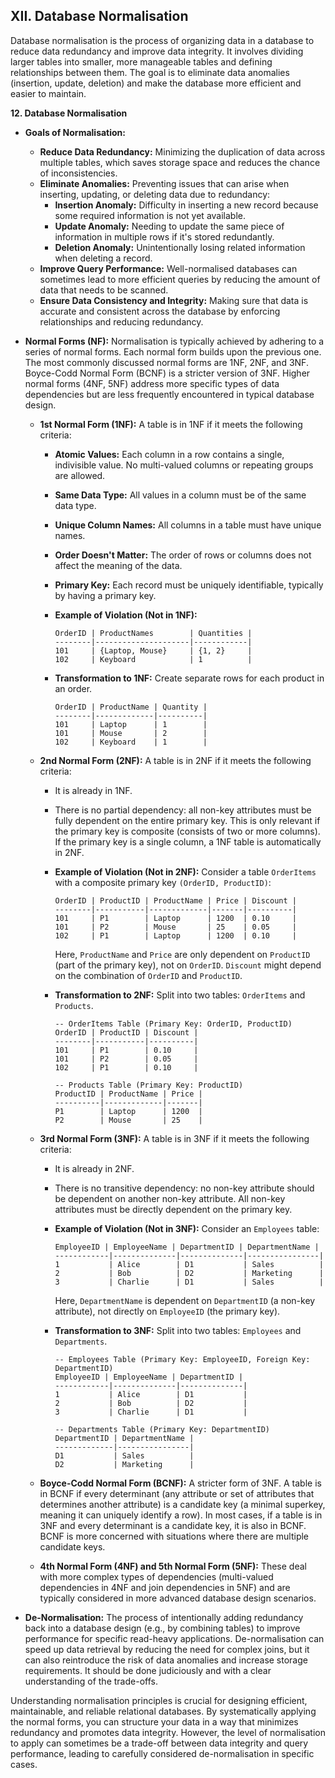 ## XII. Database Normalisation

Database normalisation is the process of organizing data in a database to reduce data redundancy and improve data integrity. It involves dividing larger tables into smaller, more manageable tables and defining relationships between them. The goal is to eliminate data anomalies (insertion, update, deletion) and make the database more efficient and easier to maintain.

**12. Database Normalisation**

* **Goals of Normalisation:**
    * **Reduce Data Redundancy:** Minimizing the duplication of data across multiple tables, which saves storage space and reduces the chance of inconsistencies.
    * **Eliminate Anomalies:** Preventing issues that can arise when inserting, updating, or deleting data due to redundancy:
        * **Insertion Anomaly:** Difficulty in inserting a new record because some required information is not yet available.
        * **Update Anomaly:** Needing to update the same piece of information in multiple rows if it's stored redundantly.
        * **Deletion Anomaly:** Unintentionally losing related information when deleting a record.
    * **Improve Query Performance:** Well-normalised databases can sometimes lead to more efficient queries by reducing the amount of data that needs to be scanned.
    * **Ensure Data Consistency and Integrity:** Making sure that data is accurate and consistent across the database by enforcing relationships and reducing redundancy.

* **Normal Forms (NF):**
    Normalisation is typically achieved by adhering to a series of normal forms. Each normal form builds upon the previous one. The most commonly discussed normal forms are 1NF, 2NF, and 3NF. Boyce-Codd Normal Form (BCNF) is a stricter version of 3NF. Higher normal forms (4NF, 5NF) address more specific types of data dependencies but are less frequently encountered in typical database design.

    * **1st Normal Form (1NF):**
        A table is in 1NF if it meets the following criteria:
        * **Atomic Values:** Each column in a row contains a single, indivisible value. No multi-valued columns or repeating groups are allowed.
        * **Same Data Type:** All values in a column must be of the same data type.
        * **Unique Column Names:** All columns in a table must have unique names.
        * **Order Doesn't Matter:** The order of rows or columns does not affect the meaning of the data.
        * **Primary Key:** Each record must be uniquely identifiable, typically by having a primary key.

        * **Example of Violation (Not in 1NF):**
          ```
          OrderID | ProductNames        | Quantities |
          --------|---------------------|------------|
          101     | {Laptop, Mouse}     | {1, 2}     |
          102     | Keyboard            | 1          |
          ```
        * **Transformation to 1NF:** Create separate rows for each product in an order.
          ```
          OrderID | ProductName | Quantity |
          --------|-------------|----------|
          101     | Laptop      | 1        |
          101     | Mouse       | 2        |
          102     | Keyboard    | 1        |
          ```

    * **2nd Normal Form (2NF):**
        A table is in 2NF if it meets the following criteria:
        * It is already in 1NF.
        * There is no partial dependency: all non-key attributes must be fully dependent on the entire primary key. This is only relevant if the primary key is composite (consists of two or more columns). If the primary key is a single column, a 1NF table is automatically in 2NF.

        * **Example of Violation (Not in 2NF):**
          Consider a table `OrderItems` with a composite primary key `(OrderID, ProductID)`:
          ```
          OrderID | ProductID | ProductName | Price | Discount |
          --------|-----------|-------------|-------|----------|
          101     | P1        | Laptop      | 1200  | 0.10     |
          101     | P2        | Mouse       | 25    | 0.05     |
          102     | P1        | Laptop      | 1200  | 0.10     |
          ```
          Here, `ProductName` and `Price` are only dependent on `ProductID` (part of the primary key), not on `OrderID`. `Discount` might depend on the combination of `OrderID` and `ProductID`.

        * **Transformation to 2NF:** Split into two tables: `OrderItems` and `Products`.
          ```
          -- OrderItems Table (Primary Key: OrderID, ProductID)
          OrderID | ProductID | Discount |
          --------|-----------|----------|
          101     | P1        | 0.10     |
          101     | P2        | 0.05     |
          102     | P1        | 0.10     |

          -- Products Table (Primary Key: ProductID)
          ProductID | ProductName | Price |
          ----------|-------------|-------|
          P1        | Laptop      | 1200  |
          P2        | Mouse       | 25    |
          ```

    * **3rd Normal Form (3NF):**
        A table is in 3NF if it meets the following criteria:
        * It is already in 2NF.
        * There is no transitive dependency: no non-key attribute should be dependent on another non-key attribute. All non-key attributes must be directly dependent on the primary key.

        * **Example of Violation (Not in 3NF):**
          Consider an `Employees` table:
          ```
          EmployeeID | EmployeeName | DepartmentID | DepartmentName |
          ------------|--------------|--------------|----------------|
          1           | Alice        | D1           | Sales          |
          2           | Bob          | D2           | Marketing      |
          3           | Charlie      | D1           | Sales          |
          ```
          Here, `DepartmentName` is dependent on `DepartmentID` (a non-key attribute), not directly on `EmployeeID` (the primary key).

        * **Transformation to 3NF:** Split into two tables: `Employees` and `Departments`.
          ```
          -- Employees Table (Primary Key: EmployeeID, Foreign Key: DepartmentID)
          EmployeeID | EmployeeName | DepartmentID |
          ------------|--------------|--------------|
          1           | Alice        | D1           |
          2           | Bob          | D2           |
          3           | Charlie      | D1           |

          -- Departments Table (Primary Key: DepartmentID)
          DepartmentID | DepartmentName |
          -------------|----------------|
          D1           | Sales          |
          D2           | Marketing      |
          ```

    * **Boyce-Codd Normal Form (BCNF):**
        A stricter form of 3NF. A table is in BCNF if every determinant (any attribute or set of attributes that determines another attribute) is a candidate key (a minimal superkey, meaning it can uniquely identify a row). In most cases, if a table is in 3NF and every determinant is a candidate key, it is also in BCNF. BCNF is more concerned with situations where there are multiple candidate keys.

    * **4th Normal Form (4NF) and 5th Normal Form (5NF):**
        These deal with more complex types of dependencies (multi-valued dependencies in 4NF and join dependencies in 5NF) and are typically considered in more advanced database design scenarios.

* **De-Normalisation:**
    The process of intentionally adding redundancy back into a database design (e.g., by combining tables) to improve performance for specific read-heavy applications. De-normalisation can speed up data retrieval by reducing the need for complex joins, but it can also reintroduce the risk of data anomalies and increase storage requirements. It should be done judiciously and with a clear understanding of the trade-offs.

Understanding normalisation principles is crucial for designing efficient, maintainable, and reliable relational databases. By systematically applying the normal forms, you can structure your data in a way that minimizes redundancy and promotes data integrity. However, the level of normalisation to apply can sometimes be a trade-off between data integrity and query performance, leading to carefully considered de-normalisation in specific cases.